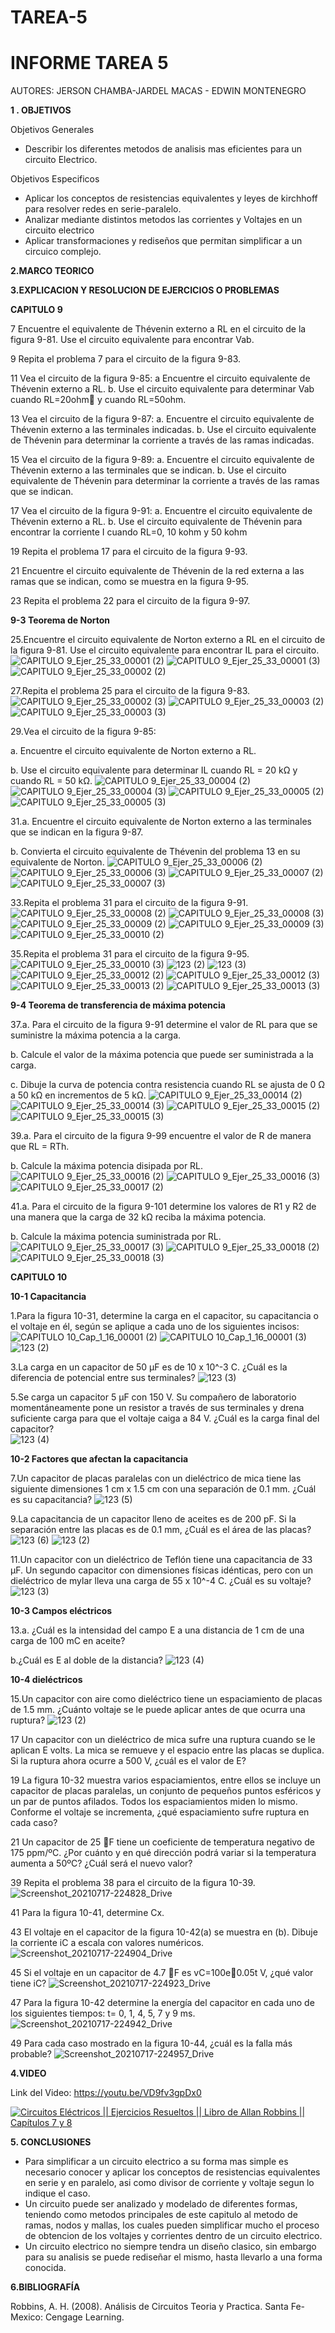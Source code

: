 # TAREA-5
# INFORME TAREA 5 


AUTORES: JERSON CHAMBA-JARDEL MACAS - EDWIN MONTENEGRO 

**1 . OBJETIVOS**

Objetivos Generales
*  Describir los diferentes metodos de analisis mas eficientes para un circuito Electrico.


Objetivos Especificos

* Aplicar los conceptos de resistencias equivalentes y leyes de kirchhoff para resolver redes en serie-paralelo.
* Analizar mediante distintos metodos las corrientes y Voltajes en un circuito electrico
* Aplicar transformaciones y rediseños que permitan simplificar a un circuico complejo.


**2.MARCO TEORICO**



**3.EXPLICACION Y RESOLUCION DE EJERCICIOS O PROBLEMAS**


**CAPITULO 9**

7 Encuentre el equivalente de Thévenin externo a RL en el circuito de la figura 9-81. Use el circuito equivalente para encontrar Vab.


9 Repita el problema 7 para el circuito de la figura 9-83.

11 Vea el circuito de la figura 9-85:
a Encuentre el circuito equivalente de Thévenin externo a RL.
b. Use el circuito equivalente para determinar Vab cuando RL=20ohm y cuando RL=50ohm.

13 Vea el circuito de la figura 9-87:
a. Encuentre el circuito equivalente de Thévenin externo a las terminales indicadas.
b. Use el circuito equivalente de Thévenin para determinar la corriente a través de las ramas indicadas.


15 Vea el circuito de la figura 9-89:
a. Encuentre el circuito equivalente de Thévenin externo a las terminales que se indican.
b. Use el circuito equivalente de Thévenin para determinar la corriente a través de las ramas que se indican.


17 Vea el circuito de la figura 9-91:
a. Encuentre el circuito equivalente de Thévenin externo a RL.
b. Use el circuito equivalente de Thévenin para encontrar la corriente I
cuando RL=0, 10 kohm y 50 kohm

19 Repita el problema 17 para el circuito de la figura 9-93.

21 Encuentre el circuito equivalente de Thévenin de la red externa a las ramas que se indican, como se muestra en la figura 9-95.


23 Repita el problema 22 para el circuito de la figura 9-97.


**9-3 Teorema de Norton**

25.Encuentre el circuito equivalente de Norton externo a RL en el circuito de la figura 9-81. Use el circuito equivalente para encontrar IL para el circuito.
![CAPITULO 9_Ejer_25_33_00001 (2)](https://user-images.githubusercontent.com/84453441/126249205-5ca54a46-31d8-4f8e-8873-eb330189f04c.png)
![CAPITULO 9_Ejer_25_33_00001 (3)](https://user-images.githubusercontent.com/84453441/126249218-7a66b38e-6b00-4d61-a5ec-088b5029c1e4.png)
![CAPITULO 9_Ejer_25_33_00002 (2)](https://user-images.githubusercontent.com/84453441/126249363-97095bf0-6854-47ef-9d4f-3b8b9103ca74.png)

27.Repita el problema 25 para el circuito de la figura 9-83.
![CAPITULO 9_Ejer_25_33_00002 (3)](https://user-images.githubusercontent.com/84453441/126249416-05b7dff6-4182-4dc2-9f82-4d7021cc30a0.png)
![CAPITULO 9_Ejer_25_33_00003 (2)](https://user-images.githubusercontent.com/84453441/126249555-940466c3-768a-4623-a70d-8bf278481d41.png)
![CAPITULO 9_Ejer_25_33_00003 (3)](https://user-images.githubusercontent.com/84453441/126249574-49d3df9a-eb53-4165-aad1-610d50f68b9c.png)

29.Vea el circuito de la figura 9-85: 

a. Encuentre el circuito equivalente de Norton externo a RL. 

b. Use el circuito equivalente para determinar IL cuando RL = 20 kΩ y cuando RL = 50 kΩ.
![CAPITULO 9_Ejer_25_33_00004 (2)](https://user-images.githubusercontent.com/84453441/126249871-5c47a92f-11ed-40ff-b88b-9242a04bf698.png)
![CAPITULO 9_Ejer_25_33_00004 (3)](https://user-images.githubusercontent.com/84453441/126249886-151516c8-cb5f-43b1-aeba-461df3e337d8.png)
![CAPITULO 9_Ejer_25_33_00005 (2)](https://user-images.githubusercontent.com/84453441/126250035-452f591f-de55-4999-bb6f-5bd55150a83d.png)
![CAPITULO 9_Ejer_25_33_00005 (3)](https://user-images.githubusercontent.com/84453441/126250058-0bad58ad-ed47-4620-a013-dccf97a9d370.png)

31.a. Encuentre el circuito equivalente de Norton externo a las terminales que se indican en la figura 9-87. 

b. Convierta el circuito equivalente de Thévenin del problema 13 en su equivalente de Norton.
![CAPITULO 9_Ejer_25_33_00006 (2)](https://user-images.githubusercontent.com/84453441/126250201-10a8eb3d-9693-43ed-9ee2-ae2c9de93676.png)
![CAPITULO 9_Ejer_25_33_00006 (3)](https://user-images.githubusercontent.com/84453441/126250219-d053819c-7a42-4565-bd5d-1017aa9b2bf8.png)
![CAPITULO 9_Ejer_25_33_00007 (2)](https://user-images.githubusercontent.com/84453441/126250319-87663cc3-78af-4113-9291-1831c626105a.png)
![CAPITULO 9_Ejer_25_33_00007 (3)](https://user-images.githubusercontent.com/84453441/126250335-cf6c805c-f74a-4a41-b274-3529d06cf6c3.png)

33.Repita el problema 31 para el circuito de la figura 9-91.
![CAPITULO 9_Ejer_25_33_00008 (2)](https://user-images.githubusercontent.com/84453441/126250608-40759d6d-c559-42f9-8b59-ec68af0c67a9.png)
![CAPITULO 9_Ejer_25_33_00008 (3)](https://user-images.githubusercontent.com/84453441/126250620-58a89098-ef32-4773-91d9-455c0057b2a2.png)
![CAPITULO 9_Ejer_25_33_00009 (2)](https://user-images.githubusercontent.com/84453441/126250756-cb1826a1-8637-4a4d-85f8-b2a797a8afa1.png)
![CAPITULO 9_Ejer_25_33_00009 (3)](https://user-images.githubusercontent.com/84453441/126250771-bdee2afc-416b-4f7b-887b-aa2ad40cf5f7.png)
![CAPITULO 9_Ejer_25_33_00010 (2)](https://user-images.githubusercontent.com/84453441/126250920-ce90aa80-3cd4-4ad0-ae77-1144ffe42498.png)

35.Repita el problema 31 para el circuito de la figura 9-95.
![CAPITULO 9_Ejer_25_33_00010 (3)](https://user-images.githubusercontent.com/84453441/126250936-7ecccb8e-2e7f-4135-a119-51a55514d70b.png)
![123 (2)](https://user-images.githubusercontent.com/84453441/126251214-3e22bd52-8658-4e59-9cdb-a487af34445f.png)
![123 (3)](https://user-images.githubusercontent.com/84453441/126251233-bb69f1dc-d424-43ce-9639-706f5f0c9ab2.png)
![CAPITULO 9_Ejer_25_33_00012 (2)](https://user-images.githubusercontent.com/84453441/126251355-2b83fc2b-39d8-47cf-b59f-496f250a4dae.png)
![CAPITULO 9_Ejer_25_33_00012 (3)](https://user-images.githubusercontent.com/84453441/126251375-c8474407-026f-47ec-8bca-efa85d5801f9.png)
![CAPITULO 9_Ejer_25_33_00013 (2)](https://user-images.githubusercontent.com/84453441/126251546-27c0b435-e037-4122-b04a-9f4826ed8ed6.png)
![CAPITULO 9_Ejer_25_33_00013 (3)](https://user-images.githubusercontent.com/84453441/126251561-b0fb32cf-1072-4945-9f96-9192e23ce046.png)

**9-4 Teorema de transferencia de máxima potencia** 

37.a. Para el circuito de la figura 9-91 determine el valor de RL para que se suministre la máxima potencia a la carga. 

b. Calcule el valor de la máxima potencia que puede ser suministrada a la carga.

c. Dibuje la curva de potencia contra resistencia cuando RL se ajusta de 0 Ω a 50 kΩ en incrementos de 5 kΩ.
![CAPITULO 9_Ejer_25_33_00014 (2)](https://user-images.githubusercontent.com/84453441/126251729-249bbbe4-30b4-4f7f-b161-5b47b29f5dd3.png)
![CAPITULO 9_Ejer_25_33_00014 (3)](https://user-images.githubusercontent.com/84453441/126251744-627cd28c-ce5d-43ea-a377-dfa520636277.png)
![CAPITULO 9_Ejer_25_33_00015 (2)](https://user-images.githubusercontent.com/84453441/126251846-97b284a2-6a75-4ed5-a500-be8404d80784.png)
![CAPITULO 9_Ejer_25_33_00015 (3)](https://user-images.githubusercontent.com/84453441/126251857-2cc2d053-e056-42f8-8b1f-8ed3b4af3287.png)

39.a. Para el circuito de la figura 9-99 encuentre el valor de R de manera que RL = RTh.

b. Calcule la máxima potencia disipada por RL. 
![CAPITULO 9_Ejer_25_33_00016 (2)](https://user-images.githubusercontent.com/84453441/126252119-a1e5fc9f-6c9c-4c4a-acb2-4d20639cb80c.png)
![CAPITULO 9_Ejer_25_33_00016 (3)](https://user-images.githubusercontent.com/84453441/126252126-49c5f406-3d6f-4cfd-9b81-831a28c08d60.png)
![CAPITULO 9_Ejer_25_33_00017 (2)](https://user-images.githubusercontent.com/84453441/126252274-afa966c1-fc63-4740-8e05-9390610dfa49.png)

41.a. Para el circuito de la figura 9-101 determine los valores de R1 y R2 de una manera que la carga de 32 kΩ reciba la máxima potencia. 

b. Calcule la máxima potencia suministrada por RL.   
![CAPITULO 9_Ejer_25_33_00017 (3)](https://user-images.githubusercontent.com/84453441/126252309-55687c1c-4367-4f9b-8a60-731f62f539fd.png)
![CAPITULO 9_Ejer_25_33_00018 (2)](https://user-images.githubusercontent.com/84453441/126252553-0fe6aa22-c87a-4693-9968-e8a89daecbda.png)
![CAPITULO 9_Ejer_25_33_00018 (3)](https://user-images.githubusercontent.com/84453441/126252565-461da58a-db1d-4bd7-9c7c-85602c787570.png)














**CAPITULO 10**

**10-1 Capacitancia**

1.Para la figura 10-31, determine la carga en el capacitor, su capacitancia o el voltaje en él, según se aplique a cada uno de los siguientes incisos:
![CAPITULO 10_Cap_1_16_00001 (2)](https://user-images.githubusercontent.com/84453441/126245201-3f5cdf1c-9e91-4f0b-b0da-471d81ea29c4.png)
![CAPITULO 10_Cap_1_16_00001 (3)](https://user-images.githubusercontent.com/84453441/126245229-1f2026de-94a2-4641-b01c-a0fff19a7ddc.png)
![123 (2)](https://user-images.githubusercontent.com/84453441/126245691-d98581d2-0dd9-4888-bca4-02ed30b37f73.png)

3.La carga en un capacitor de 50 µF es de 10 x 10^-3 C. ¿Cuál es la diferencia de potencial entre sus terminales?
![123 (3)](https://user-images.githubusercontent.com/84453441/126245706-1966ff34-43ef-4f60-98fd-69c6737b053a.png)

5.Se carga un capacitor 5 µF con 150 V. Su compañero de laboratorio momentáneamente pone un resistor a través de sus terminales y drena suficiente carga para que el voltaje caiga a 84 V. ¿Cuál es la carga final del capacitor?  
![123 (4)](https://user-images.githubusercontent.com/84453441/126245729-dc857537-a62e-49d2-b8b8-09206936a252.png)

**10-2 Factores que afectan la capacitancia**

7.Un capacitor de placas paralelas con un dieléctrico de mica tiene las siguiente dimensiones 1 cm x 1.5 cm con una separación de 0.1 mm. ¿Cuál es su capacitancia?
![123 (5)](https://user-images.githubusercontent.com/84453441/126245742-a5271875-9034-4771-a826-0e1b63645881.png)

9.La capacitancia de un capacitor lleno de aceites es de 200 pF. Si la separación entre las placas es de 0.1 mm, ¿Cuál es el área de las placas?
![123 (6)](https://user-images.githubusercontent.com/84453441/126245761-6679aaf1-23f5-4269-93d9-ce6555342001.png)
![123 (2)](https://user-images.githubusercontent.com/84453441/126245990-f3779652-d4f6-42ae-a39b-ad538397f25d.png)

11.Un capacitor con un dieléctrico de Teflón tiene una capacitancia de 33 µF. Un segundo capacitor con dimensiones físicas idénticas, pero con un dieléctrico de mylar lleva una carga de 55 x 10^-4 C. ¿Cuál es su voltaje?  
![123 (3)](https://user-images.githubusercontent.com/84453441/126246012-7ce3db08-eee3-406d-bad2-b0d933857708.png)

**10-3 Campos eléctricos** 

13.a. ¿Cuál es la intensidad del campo E a una distancia de 1 cm de una carga de 100 mC en aceite?

b.¿Cuál es E al doble de la distancia?
![123 (4)](https://user-images.githubusercontent.com/84453441/126246027-d443737d-765d-4e6f-acfd-f3ba953c6876.png)

**10-4 dieléctricos**

15.Un capacitor con aire como dieléctrico tiene un espaciamiento de placas de 1.5 mm. ¿Cuánto voltaje se le puede aplicar antes de que ocurra una ruptura? 
![123 (2)](https://user-images.githubusercontent.com/84453441/126246156-d478f14c-b521-4c2c-8a23-934ca101e0e7.png)

17 Un capacitor con un dieléctrico de mica sufre una ruptura cuando se le aplican E volts. La mica se remueve y el espacio entre las placas se duplica. Si la
ruptura ahora ocurre a 500 V, ¿cuál es el valor de E?

19 La figura 10-32 muestra varios espaciamientos, entre ellos se incluye un capacitor de placas paralelas, un conjunto de pequeños puntos esféricos y un par de puntos afilados. Todos los espaciamientos miden lo mismo. Conforme el
voltaje se incrementa, ¿qué espaciamiento sufre ruptura en cada caso?

21 Un capacitor de 25 F tiene un coeficiente de temperatura negativo de 175 ppm/ºC. ¿Por cuánto y en qué dirección podrá variar si la temperatura aumenta a 50ºC? ¿Cuál será el nuevo valor?

39 Repita el problema 38 para el circuito de la figura 10-39.
![Screenshot_20210717-224828_Drive](https://user-images.githubusercontent.com/86451564/126055169-5049ed52-35e4-4227-bb96-578a8251d027.jpg)

41 Para la figura 10-41, determine Cx.

43 El voltaje en el capacitor de la figura 10-42(a) se muestra en (b). Dibuje la corriente iC a escala con valores numéricos.
![Screenshot_20210717-224904_Drive](https://user-images.githubusercontent.com/86451564/126055178-0ba327ea-1284-4d2c-aa3e-0cf04f2c993e.jpg)

45 Si el voltaje en un capacitor de 4.7 F es vC=100e0.05t V, ¿qué valor tiene iC?
![Screenshot_20210717-224923_Drive](https://user-images.githubusercontent.com/86451564/126055189-5f67c826-cd9f-4d60-a2fd-6a9f1776169c.jpg)

47 Para la figura 10-42 determine la energía del capacitor en cada uno de los siguientes tiempos: t= 0, 1, 4, 5, 7 y 9 ms.
![Screenshot_20210717-224942_Drive](https://user-images.githubusercontent.com/86451564/126055193-186204e6-34cd-4f93-afb1-d3e464a0543f.jpg)

49 Para cada caso mostrado en la figura 10-44, ¿cuál es la falla más probable?
![Screenshot_20210717-224957_Drive](https://user-images.githubusercontent.com/86451564/126055197-0b32f962-81b0-46a9-97df-470e49fa5b4d.jpg)

**4.VIDEO**

Link del Video: https://youtu.be/VD9fv3gpDx0

[![Circuitos Eléctricos || Ejercicios Resueltos || Libro de Allan Robbins || Capítulos 7 y 8](https://img.youtube.com/vi/VD9fv3gpDx0/0.jpg)](https://www.youtube.com/watch?v=VD9fv3gpDx0)

**5. CONCLUSIONES**

* Para simplificar a un circuito electrico a su forma mas simple es necesario conocer y aplicar los conceptos de resistencias equivalentes en serie y en paralelo, asi como divisor de corriente y voltaje segun lo indique el caso.
* Un circuito puede ser analizado y modelado de diferentes formas, teniendo como metodos principales de este capitulo al metodo de ramas, nodos y mallas, los cuales pueden simplificar mucho el proceso de obtencion de los voltajes y corrientes dentro de un circuito electrico.
* Un circuito electrico no siempre tendra un diseño clasico, sin embargo para su analisis se puede rediseñar el mismo, hasta llevarlo a una forma conocida.

**6.BIBLIOGRAFÍA**

Robbins, A. H. (2008). Análisis de Circuitos Teoria y Practica. Santa Fe-Mexico: Cengage Learning.
